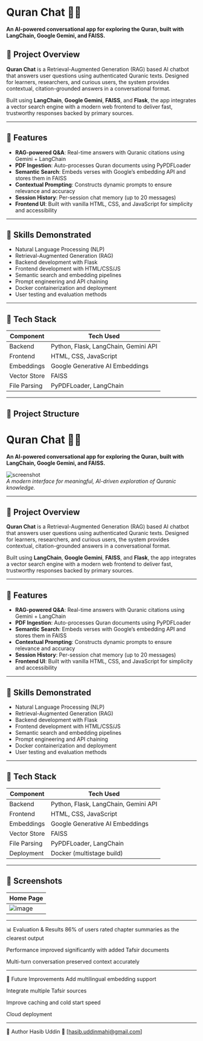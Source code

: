 # Quran Chat 💬📖  
**An AI-powered conversational app for exploring the Quran, built with LangChain, Google Gemini, and FAISS.**

## 🚀 Project Overview

**Quran Chat** is a Retrieval-Augmented Generation (RAG) based AI chatbot that answers user questions using authenticated Quranic texts. Designed for learners, researchers, and curious users, the system provides contextual, citation-grounded answers in a conversational format.

Built using **LangChain**, **Google Gemini**, **FAISS**, and **Flask**, the app integrates a vector search engine with a modern web frontend to deliver fast, trustworthy responses backed by primary sources.

---

## 🎯 Features

- **RAG-powered Q&A**: Real-time answers with Quranic citations using Gemini + LangChain
- **PDF Ingestion**: Auto-processes Quran documents using PyPDFLoader
- **Semantic Search**: Embeds verses with Google’s embedding API and stores them in FAISS
- **Contextual Prompting**: Constructs dynamic prompts to ensure relevance and accuracy
- **Session History**: Per-session chat memory (up to 20 messages)
- **Frontend UI**: Built with vanilla HTML, CSS, and JavaScript for simplicity and accessibility

---

## 🧠 Skills Demonstrated

- Natural Language Processing (NLP)  
- Retrieval-Augmented Generation (RAG)  
- Backend development with Flask  
- Frontend development with HTML/CSS/JS  
- Semantic search and embedding pipelines  
- Prompt engineering and API chaining  
- Docker containerization and deployment  
- User testing and evaluation methods

---

## 🧰 Tech Stack

| Component     | Tech Used                                  |
|--------------|---------------------------------------------|
| Backend       | Python, Flask, LangChain, Gemini API        |
| Frontend      | HTML, CSS, JavaScript                       |
| Embeddings    | Google Generative AI Embeddings             |
| Vector Store  | FAISS                                        |
| File Parsing  | PyPDFLoader, LangChain                      |

---

## 📂 Project Structure
# Quran Chat 💬📖  
**An AI-powered conversational app for exploring the Quran, built with LangChain, Google Gemini, and FAISS.**

![screenshot](images/chat_homepage.png)  
*A modern interface for meaningful, AI-driven exploration of Quranic knowledge.*

---

## 🚀 Project Overview

**Quran Chat** is a Retrieval-Augmented Generation (RAG) based AI chatbot that answers user questions using authenticated Quranic texts. Designed for learners, researchers, and curious users, the system provides contextual, citation-grounded answers in a conversational format.

Built using **LangChain**, **Google Gemini**, **FAISS**, and **Flask**, the app integrates a vector search engine with a modern web frontend to deliver fast, trustworthy responses backed by primary sources.

---

## 🎯 Features

- **RAG-powered Q&A**: Real-time answers with Quranic citations using Gemini + LangChain
- **PDF Ingestion**: Auto-processes Quran documents using PyPDFLoader
- **Semantic Search**: Embeds verses with Google’s embedding API and stores them in FAISS
- **Contextual Prompting**: Constructs dynamic prompts to ensure relevance and accuracy
- **Session History**: Per-session chat memory (up to 20 messages)
- **Frontend UI**: Built with vanilla HTML, CSS, and JavaScript for simplicity and accessibility

---

## 🧠 Skills Demonstrated

- Natural Language Processing (NLP)  
- Retrieval-Augmented Generation (RAG)  
- Backend development with Flask  
- Frontend development with HTML/CSS/JS  
- Semantic search and embedding pipelines  
- Prompt engineering and API chaining  
- Docker containerization and deployment  
- User testing and evaluation methods

---

## 🧰 Tech Stack

| Component     | Tech Used                                  |
|--------------|---------------------------------------------|
| Backend       | Python, Flask, LangChain, Gemini API        |
| Frontend      | HTML, CSS, JavaScript                       |
| Embeddings    | Google Generative AI Embeddings             |
| Vector Store  | FAISS                                        |
| File Parsing  | PyPDFLoader, LangChain                      |
| Deployment    | Docker (multistage build)                   |

---
## 📸 Screenshots

| Home Page                      | 
|--------------------------------|
| ![image](https://github.com/user-attachments/assets/19f64ff7-f967-4fb6-931f-487338b2cf63)|


---



📊 Evaluation & Results
86% of users rated chapter summaries as the clearest output

Performance improved significantly with added Tafsir documents

Multi-turn conversation preserved context accurately

---

🔮 Future Improvements
Add multilingual embedding support

Integrate multiple Tafsir sources

Improve caching and cold start speed

Cloud deployment

---


👤 Author
Hasib Uddin
📧 [hasib.uddinmahi@gmail.com]
